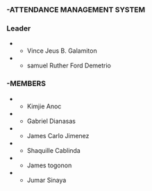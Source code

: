 ### -ATTENDANCE MANAGEMENT SYSTEM



### Leader
* * Vince Jeus B. Galamiton
* * samuel Ruther Ford Demetrio




### -MEMBERS
* * Kimjie Anoc
* * Gabriel Dianasas
* * James Carlo Jimenez
* * Shaquille Cablinda
* * James togonon
* * Jumar Sinaya
